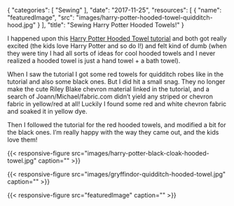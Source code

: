 
{
  "categories": [
    "Sewing"
  ],
  "date": "2017-11-25",
  "resources": [
    {
      "name": "featuredImage",
      "src": "images/harry-potter-hooded-towel-quidditch-hood.jpg"
    }
  ],
  "title": "Sewing Harry Potter Hooded Towels!"
}

I happened upon this [Harry Potter Hooded Towel
tutorial](https://www.raegunramblings.com/2016/07/diy-harry-potter-hooded-towels-tutorial.html) and
both got really excited (the kids love Harry Potter and so do I!) and felt kind of dumb (when they
were tiny I had all sorts of ideas for cool hooded towels and I never realized a hooded towel is
just a hand towel + a bath towel).

When I saw the tutorial I got some red towels for quidditch robes like in the tutorial and also some
black ones. But I did hit a small snag. They no longer make the cute Riley Blake chevron material
linked in the tutorial, and a search of Joann/Michael/fabric.com didn’t yield any striped or chevron
fabric in yellow/red at all! Luckily I found some red and white chevron fabric and soaked it in
yellow dye.

Then I followed the tutorial for the red hooded towels, and modified a bit for the black ones. I’m
really happy with the way they came out, and the kids love them!

{{< responsive-figure src="images/harry-potter-black-cloak-hooded-towel.jpg" caption="" >}}

{{< responsive-figure src="images/gryffindor-quidditch-hooded-towel.jpg" caption="" >}}

{{< responsive-figure src="featuredImage" caption="" >}}